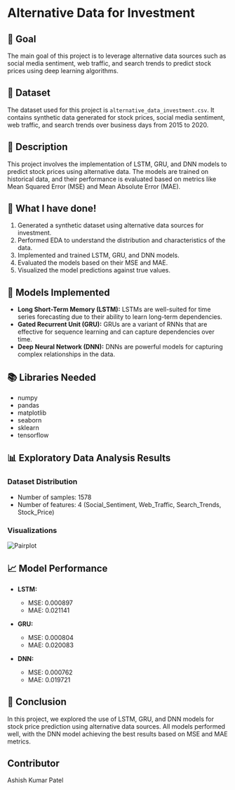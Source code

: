 # Alternative Data for Investment

## 🎯 Goal
The main goal of this project is to leverage alternative data sources such as social media sentiment, web traffic, and search trends to predict stock prices using deep learning algorithms.

## 🧵 Dataset
The dataset used for this project is `alternative_data_investment.csv`. It contains synthetic data generated for stock prices, social media sentiment, web traffic, and search trends over business days from 2015 to 2020.

## 🧾 Description
This project involves the implementation of LSTM, GRU, and DNN models to predict stock prices using alternative data. The models are trained on historical data, and their performance is evaluated based on metrics like Mean Squared Error (MSE) and Mean Absolute Error (MAE).

## 🧮 What I have done!
1. Generated a synthetic dataset using alternative data sources for investment.
2. Performed EDA to understand the distribution and characteristics of the data.
3. Implemented and trained LSTM, GRU, and DNN models.
4. Evaluated the models based on their MSE and MAE.
5. Visualized the model predictions against true values.

## 🚀 Models Implemented
- **Long Short-Term Memory (LSTM):** LSTMs are well-suited for time series forecasting due to their ability to learn long-term dependencies.
- **Gated Recurrent Unit (GRU):** GRUs are a variant of RNNs that are effective for sequence learning and can capture dependencies over time.
- **Deep Neural Network (DNN):** DNNs are powerful models for capturing complex relationships in the data.

## 📚 Libraries Needed
- numpy
- pandas
- matplotlib
- seaborn
- sklearn
- tensorflow

## 📊 Exploratory Data Analysis Results
### Dataset Distribution
- Number of samples: 1578
- Number of features: 4 (Social_Sentiment, Web_Traffic, Search_Trends, Stock_Price)

### Visualizations
![Pairplot](images/pairplot.png)

## 📈 Model Performance
- **LSTM:**
  - MSE: 0.000897
  - MAE: 0.021141

- **GRU:**
  - MSE: 0.000804
  - MAE: 0.020083

- **DNN:**
  - MSE: 0.000762
  - MAE: 0.019721

## 📢 Conclusion
In this project, we explored the use of LSTM, GRU, and DNN models for stock price prediction using alternative data sources. All models performed well, with the DNN model achieving the best results based on MSE and MAE metrics.

## Contributor
Ashish Kumar Patel
